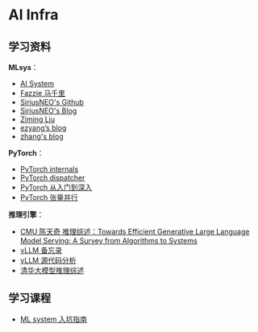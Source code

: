 # AI Infra

## 学习资料

**MLsys**：

- [<u>AI System</u>](https://chenzomi12.github.io/)
- [<u>Fazzie 马千里</u>](https://fazzie-key.cool/2023/02/21/MLsys/)
- [<u>SiriusNEO's Github</u>](https://github.com/siriusneo)
- [<u>SiriusNEO's Blog</u>](https://me.tric.space/)
- [<u>Ziming Liu</u>](https://maruyamaaya.github.io/)
- [<u>ezyang’s blog</u>](http://blog.ezyang.com/about/)
- [<u>zhang's blog</u>](https://www.armcvai.cn/)

**PyTorch**：

- [<u>PyTorch internals</u>](http://blog.ezyang.com/2019/05/pytorch-internals/)
- [<u>PyTorch dispatcher</u>](http://blog.ezyang.com/2020/09/lets-talk-about-the-pytorch-dispatcher/)
- [<u>PyTorch 从入门到深入</u>](https://zhuanlan.zhihu.com/p/716453924)
- [<u>PyTorch 张量并行</u>](https://zhuanlan.zhihu.com/p/711574586)

**推理引擎**：

- [<u>CMU 陈天奇 推理综述：Towards Efficient Generative Large Language Model Serving: A Survey from Algorithms to Systems</u>](https://arxiv.org/pdf/2312.15234)
- [<u>vLLM 备忘录</u>](https://zhuanlan.zhihu.com/p/730817485)
- [<u>vLLM 源代码分析</u>](https://me.tric.space/2023/07/10/vllm/)
- [<u>清华大模型推理综述</u>](https://www.53ai.com/news/LargeLanguageModel/2024072020894.html)

## 学习课程

- [<u>ML system 入坑指南</u>](https://zhuanlan.zhihu.com/p/608318764)

